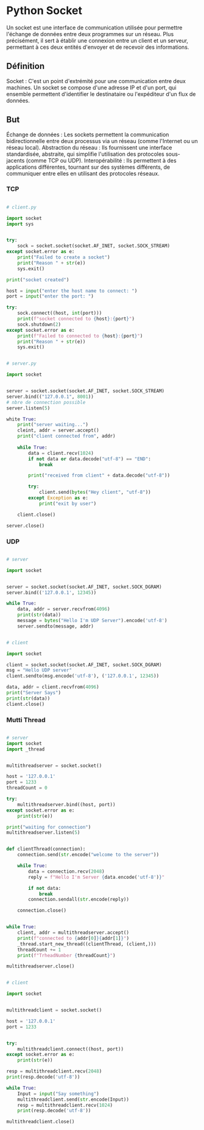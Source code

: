 # Python Socket

Un socket est une interface de communication utilisée pour permettre l'échange de données entre deux programmes sur un réseau. Plus précisément, il sert à établir une connexion entre un client et un serveur, permettant à ces deux entités d'envoyer et de recevoir des informations.

## Définition

Socket : C'est un point d'extrémité pour une communication entre deux machines. Un socket se compose d'une adresse IP et d'un port, qui ensemble permettent d'identifier le destinataire ou l'expéditeur d'un flux de données.

## But

Échange de données : Les sockets permettent la communication bidirectionnelle entre deux processus via un réseau (comme l'Internet ou un réseau local).
Abstraction du réseau : Ils fournissent une interface standardisée, abstraite, qui simplifie l'utilisation des protocoles sous-jacents (comme TCP ou UDP).
Interopérabilité : Ils permettent à des applications différentes, tournant sur des systèmes différents, de communiquer entre elles en utilisant des protocoles réseaux.

### TCP

```python

# client.py

import socket
import sys


try:
    sock = socket.socket(socket.AF_INET, socket.SOCK_STREAM)
except socket.error as e:
    print("Failed to create a socket")
    print("Reason " + str(e))
    sys.exit()

print("socket created")

host = input("enter the host name to connect: ")
port = input("enter the port: ")

try:
    sock.connect((host, int(port)))
    print(f"socket connected to {host}:{port}")
    sock.shutdown(2)
except socket.error as e:
    print(f"Failed to connected to {host}:{port}")
    print("Reason " + str(e))
    sys.exit()


# server.py

import socket


server = socket.socket(socket.AF_INET, socket.SOCK_STREAM)
server.bind(("127.0.0.1", 8001))
# nbre de connection possible
server.listen(5)

white True:
    print("server waiting...")
    cleint, addr = server.accept()
    print("client connected from", addr)
    
    while True:
        data = client.recv(1024)
        if not data or data.decode("utf-8") == "END":
            break

        print("received from client" + data.decode("utf-8"))

        try:
            client.send(bytes("Hey client", "utf-8"))
        except Exception as e:
            print("exit by user")

    client.close()

server.close()
```

### UDP

```python

# server

import socket


server = socket.socket(socket.AF_INET, socket.SOCK_DGRAM)
server.bind(('127.0.0.1', 12345))

while True:
    data, addr = server.recvfrom(4096)
    print(str(data))
    message = bytes("Hello I'm UDP Server").encode('utf-8')
    server.sendto(message, addr)


# client

import socket

client = socket.socket(socket.AF_INET, socket.SOCK_DGRAM)
msg = "Hello UDP server"
client.sendto(msg.encode('utf-8'), ('127.0.0.1', 12345))

data, addr = client.recvfrom(4096)
print("Server Says")
print(str(data))
client.close()
```

### Mutti Thread

```python

# server
import socket
import _thread


multithreadserver = socket.socket()

host = '127.0.0.1'
port = 1233
threadCount = 0

try:
    multithreadserver.bind((host, port))
except socket.error as e:
    print(str(e))

print("waiting for connection")
multithreadserver.listen(5)


def clientThread(connection):
    connection.send(str.encode("welcome to the server"))

    while True:
        data = connection.recv(2048)
        reply = f"Hello I'm Server {data.encode('utf-8')}"

        if not data:
            break
        connection.sendall(str.encode(reply))

    connection.close()


while True:
    client, addr = multithreadserver.accept()
    print(f"connected to {addr[0]}{addr[1]}")
    _thread.start_new_thread((clientThread, (client,)))
    threadCount += 1
    print(f"TrheadNumber {threadCount}")

multithreadserver.close()


# client

import socket


multithreadclient = socket.socket()

host = '127.0.0.1'
port = 1233


try:
    multithreadclient.connect((host, port))
except socket.error as e:
    print(str(e))

resp = multithreadclient.recv(2048)
print(resp.decode('utf-8'))

while True:
    Input = input("Say something")
    multithreadclient.send(str.encode(Input))
    resp = multithreadclient.recv(1024)
    print(resp.decode('utf-8'))

multithreadclient.close()
```

